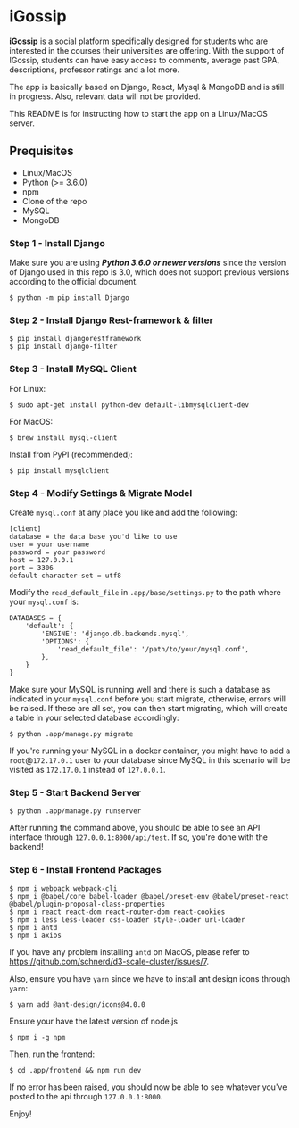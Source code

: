 # iGossip
**iGossip** is a social platform specifically designed for students who are interested in the courses their universities are offering. With the support of IGossip, students can have easy access to comments, average past GPA, descriptions, professor ratings and a lot more.

The app is basically based on Django, React, Mysql & MongoDB and is still in progress. Also, relevant data will not be provided.

This README is for instructing how to start the app on a Linux/MacOS server.

## Prequisites
- Linux/MacOS
- Python (>= 3.6.0)
- npm
- Clone of the repo
- MySQL
- MongoDB

### Step 1 - Install Django
Make sure you are using ***Python 3.6.0 or newer versions*** since the version of Django used in this repo is 3.0, which does not support previous versions according to the official document.
```
$ python -m pip install Django
```

### Step 2 - Install Django Rest-framework & filter
```
$ pip install djangorestframework
$ pip install django-filter
```

### Step 3 - Install MySQL Client
For Linux:
```
$ sudo apt-get install python-dev default-libmysqlclient-dev
```
For MacOS:
```
$ brew install mysql-client
```
Install from PyPI (recommended):
```
$ pip install mysqlclient
```

### Step 4 - Modify Settings & Migrate Model
Create `mysql.conf` at any place you like and add the following:
```
[client]
database = the data base you'd like to use
user = your username
password = your password
host = 127.0.0.1
port = 3306
default-character-set = utf8
```

Modify the `read_default_file` in `.app/base/settings.py` to the path where your `mysql.conf` is:
```
DATABASES = {
    'default': {
        'ENGINE': 'django.db.backends.mysql',
        'OPTIONS': {
            'read_default_file': '/path/to/your/mysql.conf',
        },
    }
}
```

Make sure your MySQL is running well and there is such a database as indicated in your `mysql.conf` before you start migrate, otherwise, errors will be raised. If these are all set, you can then start migrating, which will create a table in your selected database accordingly:
```
$ python .app/manage.py migrate
```

If you're running your MySQL in a docker container, you might have to add a `root`@`172.17.0.1` user to your database since MySQL in this scenario will be visited as `172.17.0.1` instead of `127.0.0.1`.

### Step 5 - Start Backend Server
```
$ python .app/manage.py runserver
```
After running the command above, you should be able to see an API interface through `127.0.0.1:8000/api/test`. If so, you're done with the backend!

### Step 6 - Install Frontend Packages
```
$ npm i webpack webpack-cli
$ npm i @babel/core babel-loader @babel/preset-env @babel/preset-react @babel/plugin-proposal-class-properties
$ npm i react react-dom react-router-dom react-cookies
$ npm i less less-loader css-loader style-loader url-loader
$ npm i antd
$ npm i axios
```
If you have any problem installing `antd` on MacOS, please refer to https://github.com/schnerd/d3-scale-cluster/issues/7.

Also, ensure you have `yarn` since we have to install ant design icons through `yarn`:
```
$ yarn add @ant-design/icons@4.0.0
```
Ensure your have the latest version of node.js

```
$ npm i -g npm
```

Then, run the frontend:

```
$ cd .app/frontend && npm run dev
```
If no error has been raised, you should now be able to see whatever you've posted to the api through `127.0.0.1:8000`.

Enjoy!
